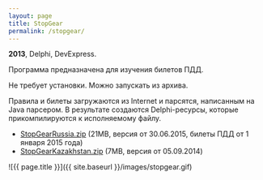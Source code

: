 ```yaml
---
layout: page
title: StopGear
permalink: /stopgear/
---
```


<b>2013</b>, Delphi, DevExpress.

Программа предназначена для изучения билетов ПДД.

Не требует установки. Можно запускать из архива.

Правила и билеты загружаются из Internet и парсятся, написанным на Java парсером. В результате создаются Delphi-ресурсы, которые прикомпилируются к исполняемому файлу.

* [StopGearRussia.zip](https://docs.google.com/uc?id=0B1nIE1BTDG6zUDhCTFZVVjNDaW8&export=download) (21MB, версия от 30.06.2015, билеты ПДД от 1 января 2015 года)
* [StopGearKazakhstan.zip](https://docs.google.com/uc?id=0B1nIE1BTDG6zbWZ5XzZGekVCMVE&export=download) (7MB, версия от 05.09.2014)

![{{ page.title }}]({{ site.baseurl }}/images/stopgear.gif)
